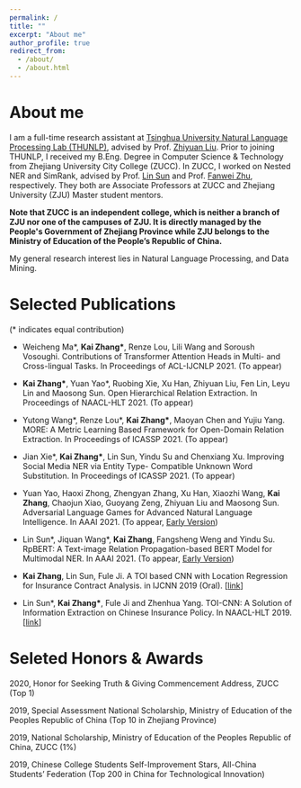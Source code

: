 ```yaml
---
permalink: /
title: ""
excerpt: "About me"
author_profile: true
redirect_from: 
  - /about/
  - /about.html
---
```

# About me

I am a full-time research assistant at [Tsinghua University Natural Language Processing Lab (THUNLP)](http://nlp.csai.tsinghua.edu.cn/site2/index.php/en), advised by Prof. [Zhiyuan Liu](http://nlp.csai.tsinghua.edu.cn/~lzy/). Prior to joining THUNLP, I received my B.Eng. Degree in Computer Science & Technology from Zhejiang University City College (ZUCC). In ZUCC, I worked on Nested NER and SimRank, advised by Prof. [Lin Sun](http://jsxy.zucc.edu.cn/art/2020/4/8/art_2788_194362.html) and Prof. [Fanwei Zhu](http://jsxy.zucc.edu.cn/art/2013/4/18/art_265_94143.html), respectively. They both are Associate Professors at ZUCC and Zhejiang University (ZJU) Master student mentors.

**Note that ZUCC is an independent college, which is neither a branch of ZJU nor one of the campuses of  ZJU. It is directly managed by the People's Government of Zhejiang Province while ZJU belongs to the Ministry of Education of the People’s Republic of China.**

My general research interest lies in Natural Language Processing, and Data Mining.

# Selected Publications

(\*  indicates equal contribution)

- Weicheng Ma\*, **Kai Zhang\***, Renze Lou, Lili Wang and Soroush Vosoughi. Contributions of Transformer Attention Heads in Multi- and Cross-lingual Tasks. In Proceedings of ACL-IJCNLP 2021. (To appear)
- **Kai Zhang\***, Yuan Yao*, Ruobing Xie, Xu Han, Zhiyuan Liu, Fen Lin, Leyu Lin and Maosong Sun. Open Hierarchical Relation Extraction. In Proceedings of NAACL-HLT 2021. (To appear)

- Yutong Wang\*, Renze Lou\*, **Kai Zhang\***, Maoyan Chen and Yujiu Yang. MORE: A Metric Learning Based Framework for Open-Domain Relation Extraction. In Proceedings of ICASSP 2021. (To appear)

- Jian Xie\*, **Kai Zhang\***, Lin Sun, Yindu Su and Chenxiang Xu. Improving Social Media NER via Entity Type- Compatible Unknown Word Substitution. In Proceedings of ICASSP 2021. (To appear)

- Yuan Yao, Haoxi Zhong, Zhengyan Zhang, Xu Han, Xiaozhi Wang, **Kai Zhang**, Chaojun Xiao, Guoyang Zeng, Zhiyuan Liu and Maosong Sun. Adversarial Language Games for Advanced Natural Language Intelligence. In AAAI 2021. (To appear, [Early Version](https://arxiv.org/pdf/1911.01622.pdf))

- Lin Sun\*, Jiquan Wang\*, **Kai Zhang**, Fangsheng Weng and Yindu Su. RpBERT: A Text-image Relation Propagation-based BERT Model for Multimodal NER. In AAAI 2021. (To appear, [Early Version](https://arxiv.org/pdf/2102.02967v1.pdf))

- **Kai Zhang**, Lin Sun, Fule Ji. A TOI based CNN with Location Regression for Insurance Contract Analysis. in IJCNN 2019 (Oral). [[link](https://ieeexplore.ieee.org/abstract/document/8852052/)]

- Lin Sun\*, **Kai Zhang\***, Fule Ji and Zhenhua Yang. TOI-CNN: A Solution of Information Extraction on Chinese Insurance Policy. In NAACL-HLT 2019. [[link](https://www.aclweb.org/anthology/N19-2022.pdf)]



# Seleted Honors & Awards

2020, Honor for Seeking Truth & Giving Commencement Address, ZUCC (Top 1)

2019, Special Assessment National Scholarship, Ministry of Education of the Peoples Republic of China (Top 10 in Zhejiang Province)

2019, National Scholarship, Ministry of Education of the Peoples Republic of China, ZUCC (1%)

2019, Chinese College Students Self-Improvement Stars, All-China Students’ Federation (Top 200 in China for Technological Innovation)
